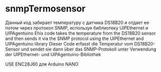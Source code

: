 # snmpTermosensor
Данный код забирает температуру с датчика DS18B20 и отдает ее потом через протокол SNMP, используя библиотеку UIPEthernet и UIPAgentuino
Еhis code takes the temperature from the DS18B20 sensor and then sends it via the SNMP protocol using the UIPEthernet and UIPAgentuino library
Dieser Code erfasst die Temperatur vom DS18B20-Sensor und sendet sie dann über das SNMP-Protokoll unter Verwendung der UIPEthernet- und UIPAgentuino-Bibliothek

USE ENC28J60 для Arduino NANO
